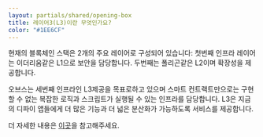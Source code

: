 ```yaml
---
layout: partials/shared/opening-box
title: 레이어3(L3)이란 무엇인가요?
color: "#1EE6CF"
---
```


현재의 블록체인 스택은 2개의 주요 레이어로 구성되어 있습니다: 첫번째 인프라 레이어는 이더리움같은 L1으로 보안을 담당합니다. 두번째는 폴리곤같은 L2이며 확장성을 제공합니다.

오브스는 세번째 인프라인 L3제공을 목표로하고 있으며 스마트 컨트랙트만으로는 구현할 수 없는 복잡한 로직과 스크립트가 실행될 수 있는 인프라를 담당합니다. L3은 지금의 디파이 앱들에게 더 많은 기능과 더 넓은 분산화가 가능하도록 서비스를 제공합니다.

더 자세한 내용은 [이곳](/overview)을 참고해주세요.

